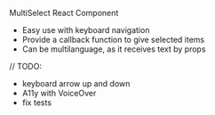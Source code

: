 MultiSelect React Component

- Easy use with keyboard navigation
- Provide a callback function to give selected items
- Can be multilanguage, as it receives text by props

// TODO:

- keyboard arrow up and down
- A11y with VoiceOver
- fix tests
